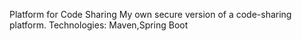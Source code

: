 Platform for Code Sharing
My own secure version of a code-sharing platform. Technologies: Maven,Spring Boot
